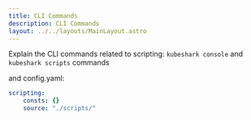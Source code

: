 ```yaml
---
title: CLI Commands
description: CLI Commands
layout: ../../layouts/MainLayout.astro
---
```


Explain the CLI commands related to scripting: `kubeshark console` and `kubeshark scripts` commands

and config.yaml:

```yaml
scripting:
    consts: {}
    source: "./scripts/"
```
